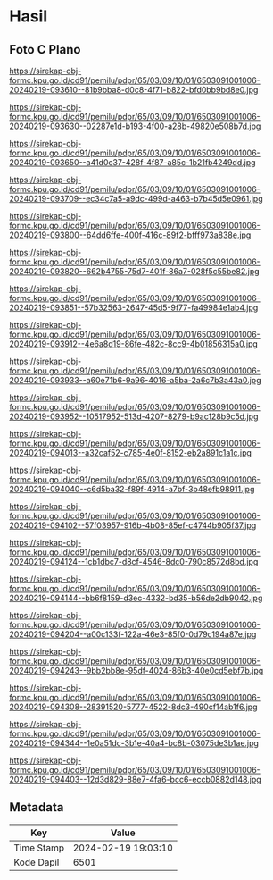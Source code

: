 # Hasil

## Foto C Plano

https://sirekap-obj-formc.kpu.go.id/cd91/pemilu/pdpr/65/03/09/10/01/6503091001006-20240219-093610--81b9bba8-d0c8-4f71-b822-bfd0bb9bd8e0.jpg

https://sirekap-obj-formc.kpu.go.id/cd91/pemilu/pdpr/65/03/09/10/01/6503091001006-20240219-093630--02287e1d-b193-4f00-a28b-49820e508b7d.jpg

https://sirekap-obj-formc.kpu.go.id/cd91/pemilu/pdpr/65/03/09/10/01/6503091001006-20240219-093650--a41d0c37-428f-4f87-a85c-1b21fb4249dd.jpg

https://sirekap-obj-formc.kpu.go.id/cd91/pemilu/pdpr/65/03/09/10/01/6503091001006-20240219-093709--ec34c7a5-a9dc-499d-a463-b7b45d5e0961.jpg

https://sirekap-obj-formc.kpu.go.id/cd91/pemilu/pdpr/65/03/09/10/01/6503091001006-20240219-093800--64dd6ffe-400f-416c-89f2-bfff973a838e.jpg

https://sirekap-obj-formc.kpu.go.id/cd91/pemilu/pdpr/65/03/09/10/01/6503091001006-20240219-093820--662b4755-75d7-401f-86a7-028f5c55be82.jpg

https://sirekap-obj-formc.kpu.go.id/cd91/pemilu/pdpr/65/03/09/10/01/6503091001006-20240219-093851--57b32563-2647-45d5-9f77-fa49984e1ab4.jpg

https://sirekap-obj-formc.kpu.go.id/cd91/pemilu/pdpr/65/03/09/10/01/6503091001006-20240219-093912--4e6a8d19-86fe-482c-8cc9-4b01856315a0.jpg

https://sirekap-obj-formc.kpu.go.id/cd91/pemilu/pdpr/65/03/09/10/01/6503091001006-20240219-093933--a60e71b6-9a96-4016-a5ba-2a6c7b3a43a0.jpg

https://sirekap-obj-formc.kpu.go.id/cd91/pemilu/pdpr/65/03/09/10/01/6503091001006-20240219-093952--10517952-513d-4207-8279-b9ac128b9c5d.jpg

https://sirekap-obj-formc.kpu.go.id/cd91/pemilu/pdpr/65/03/09/10/01/6503091001006-20240219-094013--a32caf52-c785-4e0f-8152-eb2a891c1a1c.jpg

https://sirekap-obj-formc.kpu.go.id/cd91/pemilu/pdpr/65/03/09/10/01/6503091001006-20240219-094040--c6d5ba32-f89f-4914-a7bf-3b48efb98911.jpg

https://sirekap-obj-formc.kpu.go.id/cd91/pemilu/pdpr/65/03/09/10/01/6503091001006-20240219-094102--57f03957-916b-4b08-85ef-c4744b905f37.jpg

https://sirekap-obj-formc.kpu.go.id/cd91/pemilu/pdpr/65/03/09/10/01/6503091001006-20240219-094124--1cb1dbc7-d8cf-4546-8dc0-790c8572d8bd.jpg

https://sirekap-obj-formc.kpu.go.id/cd91/pemilu/pdpr/65/03/09/10/01/6503091001006-20240219-094144--bb6f8159-d3ec-4332-bd35-b56de2db9042.jpg

https://sirekap-obj-formc.kpu.go.id/cd91/pemilu/pdpr/65/03/09/10/01/6503091001006-20240219-094204--a00c133f-122a-46e3-85f0-0d79c194a87e.jpg

https://sirekap-obj-formc.kpu.go.id/cd91/pemilu/pdpr/65/03/09/10/01/6503091001006-20240219-094243--9bb2bb8e-95df-4024-86b3-40e0cd5ebf7b.jpg

https://sirekap-obj-formc.kpu.go.id/cd91/pemilu/pdpr/65/03/09/10/01/6503091001006-20240219-094308--28391520-5777-4522-8dc3-490cf14ab1f6.jpg

https://sirekap-obj-formc.kpu.go.id/cd91/pemilu/pdpr/65/03/09/10/01/6503091001006-20240219-094344--1e0a51dc-3b1e-40a4-bc8b-03075de3b1ae.jpg

https://sirekap-obj-formc.kpu.go.id/cd91/pemilu/pdpr/65/03/09/10/01/6503091001006-20240219-094403--12d3d829-88e7-4fa6-bcc6-eccb0882d148.jpg


## Metadata

| Key        | Value               |
| ---------- | ------------------- |
| Time Stamp | 2024-02-19 19:03:10 |
| Kode Dapil | 6501                |



